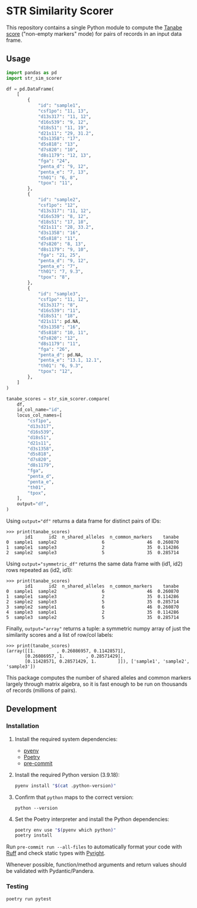 # STR Similarity Scorer

This repository contains a single Python module to compute the [Tanabe score](https://www.cellosaurus.org/str-search/help.html) ("non-empty markers" mode) for pairs of records in an input data frame.

## Usage

```py
import pandas as pd
import str_sim_scorer

df = pd.DataFrame(
    [
        {
            "id": "sample1",
            "csf1po": "11, 13",
            "d13s317": "11, 12",
            "d16s539": "9, 12",
            "d18s51": "11, 19",
            "d21s11": "29, 31.2",
            "d3s1358": "17",
            "d5s818": "13",
            "d7s820": "10",
            "d8s1179": "12, 13",
            "fga": "24",
            "penta_d": "9, 12",
            "penta_e": "7, 13",
            "th01": "6, 8",
            "tpox": "11",
        },
        {
            "id": "sample2",
            "csf1po": "12",
            "d13s317": "11, 12",
            "d16s539": "8, 12",
            "d18s51": "17, 18",
            "d21s11": "28, 33.2",
            "d3s1358": "16",
            "d5s818": "11",
            "d7s820": "8, 13",
            "d8s1179": "9, 10",
            "fga": "21, 25",
            "penta_d": "9, 12",
            "penta_e": "7",
            "th01": "7, 9.3",
            "tpox": "8",
        },
        {
            "id": "sample3",
            "csf1po": "11, 12",
            "d13s317": "8",
            "d16s539": "11",
            "d18s51": "18",
            "d21s11": pd.NA,
            "d3s1358": "16",
            "d5s818": "10, 11",
            "d7s820": "12",
            "d8s1179": "11",
            "fga": "26",
            "penta_d": pd.NA,
            "penta_e": "13.1, 12.1",
            "th01": "6, 9.3",
            "tpox": "12",
        },
    ]
)

tanabe_scores = str_sim_scorer.compare(
    df,
    id_col_name="id",
    locus_col_names=[
        "csf1po",
        "d13s317",
        "d16s539",
        "d18s51",
        "d21s11",
        "d3s1358",
        "d5s818",
        "d7s820",
        "d8s1179",
        "fga",
        "penta_d",
        "penta_e",
        "th01",
        "tpox",
    ],
    output="df",
)
```

Using `output="df"` returns a data frame for distinct pairs of IDs:
```
>>> print(tanabe_scores)
       id1      id2  n_shared_alleles  n_common_markers    tanabe
0  sample1  sample2                 6                46  0.260870
1  sample1  sample3                 2                35  0.114286
2  sample2  sample3                 5                35  0.285714
```

Using `output="symmetric_df"` returns the same data frame with (id1, id2) rows repeated as (id2, id1):
```
>>> print(tanabe_scores)
       id1      id2  n_shared_alleles  n_common_markers    tanabe
0  sample1  sample2                 6                46  0.260870
1  sample1  sample3                 2                35  0.114286
2  sample2  sample3                 5                35  0.285714
3  sample2  sample1                 6                46  0.260870
4  sample3  sample1                 2                35  0.114286
5  sample3  sample2                 5                35  0.285714
```

Finally, `output="array"` returns a tuple: a symmetric numpy array of just the similarity scores and a list of row/col labels:
```
>>> print(tanabe_scores)
(array([[1.        , 0.26086957, 0.11428571],
       [0.26086957, 1.        , 0.28571429],
       [0.11428571, 0.28571429, 1.        ]]), ['sample1', 'sample2', 'sample3'])
```

This package computes the number of shared alleles and common markers largely through matrix algebra, so it is fast enough to be run on thousands of records (millions of pairs). 

## Development

### Installation

1. Install the required system dependencies:
   - [pyenv](https://github.com/pyenv/pyenv)
   - [Poetry](https://python-poetry.org/)
   - [pre-commit](https://pre-commit.com/)
 
3. Install the required Python version (3.9.18):
	```bash
	pyenv install "$(cat .python-version)"
	```

4. Confirm that `python` maps to the correct version:
	```
	python --version
	```

5. Set the Poetry interpreter and install the Python dependencies:
	```bash
	poetry env use "$(pyenv which python)"
	poetry install
	```

Run `pre-commit run --all-files` to automatically format your code with [Ruff](https://docs.astral.sh/ruff/) and check static types with [Pyright](https://microsoft.github.io/pyright).

Whenever possible, function/method arguments and return values should be validated with Pydantic/Pandera.

### Testing

```bash
poetry run pytest
```
